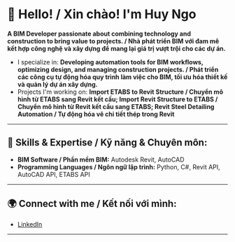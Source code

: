 # 👋 Hello! / Xin chào! I'm Huy Ngo

**A BIM Developer passionate about combining technology and construction to bring value to projects. / Nhà phát triển BIM với đam mê kết hợp công nghệ và xây dựng để mang lại giá trị vượt trội cho các dự án.**

- I specialize in: **Developing automation tools for BIM workflows, optimizing design, and managing construction projects. / Phát triển các công cụ tự động hóa quy trình làm việc cho BIM, tối ưu hóa thiết kế và quản lý dự án xây dựng.**
- Projects I'm working on: **Import ETABS to Revit Structure / Chuyển mô hình từ ETABS sang Revit kết cấu; Import Revit Structure to ETABS / Chuyển mô hình từ Revit kết cấu sang ETABS; Revit Steel Detailing Automation / Tự động hóa vẽ chi tiết thép trong Revit**
---

## 🚀 Skills & Expertise / Kỹ năng & Chuyên môn:

- **BIM Software / Phần mềm BIM:** Autodesk Revit, AutoCAD
- **Programming Languages / Ngôn ngữ lập trình:** Python, C#, Revit API, AutoCAD API, ETABS API
---

## 🌍 Connect with me / Kết nối với mình:

- [LinkedIn](#)

---

